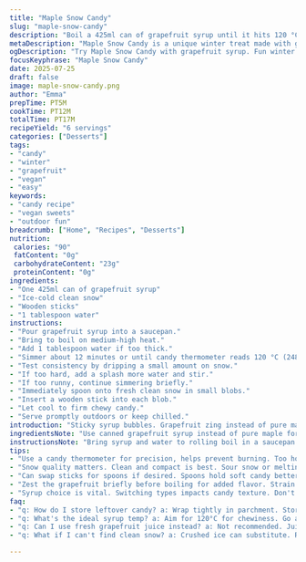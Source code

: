 ```yaml
---
title: "Maple Snow Candy"
slug: "maple-snow-candy"
description: "Boil a 425ml can of grapefruit syrup until it hits 120 °C (248 °F). Pour small dollops on clean snow. Freeze pops of sugary, chewy goodness on wooden sticks. Adjust water if too hard. Cook longer if runny. Vegan, gluten-, and nut-free. Simple sweet treat from cold weather and syrup. Uses grapefruit. Quick cold candy."
metaDescription: "Maple Snow Candy is a unique winter treat made with grapefruit syrup, snow, and wooden sticks for a chewy sweet experience."
ogDescription: "Try Maple Snow Candy with grapefruit syrup. Fun winter treat that combines cold snow with sweet chewy candy. Perfect for outdoor fun."
focusKeyphrase: "Maple Snow Candy"
date: 2025-07-25
draft: false
image: maple-snow-candy.png
author: "Emma"
prepTime: PT5M
cookTime: PT12M
totalTime: PT17M
recipeYield: "6 servings"
categories: ["Desserts"]
tags:
- "candy"
- "winter"
- "grapefruit"
- "vegan"
- "easy"
keywords:
- "candy recipe"
- "vegan sweets"
- "outdoor fun"
breadcrumb: ["Home", "Recipes", "Desserts"]
nutrition: 
 calories: "90"
 fatContent: "0g"
 carbohydrateContent: "23g"
 proteinContent: "0g"
ingredients:
- "One 425ml can of grapefruit syrup"
- "Ice-cold clean snow"
- "Wooden sticks"
- "1 tablespoon water"
instructions:
- "Pour grapefruit syrup into a saucepan."
- "Bring to boil on medium-high heat."
- "Add 1 tablespoon water if too thick."
- "Simmer about 12 minutes or until candy thermometer reads 120 °C (248 °F)."
- "Test consistency by dripping a small amount on snow."
- "If too hard, add a splash more water and stir."
- "If too runny, continue simmering briefly."
- "Immediately spoon onto fresh clean snow in small blobs."
- "Insert a wooden stick into each blob."
- "Let cool to firm chewy candy."
- "Serve promptly outdoors or keep chilled."
introduction: "Sticky syrup bubbles. Grapefruit zing instead of pure maple. Not the usual. Boil until thick, then crack it down on snow. Chewy, cold candy surprise. Summer fruit meets winter frost. No nuts. No dairy. Vegan win. Wooden sticks ready. Sweet bites that snap and stick on fingertips. All in fifteen. Forget fancy. Just heat, mix, drop. Quick test on snow for balance. Play with syrup thickness or cooking time. Texture is king here. Soft, chewy, not rock solid. Cold air helps. Wind a bit of twist in citrus tang. Simple fun for frosty days or kids naming colors in snow. Sticky fingers, happy smiles. Candy thermometer guides the way, but trust your eyes too. Hot syrup so thick you can barely hold the spoon. Then cold snow freezes it fast. Grip the stick, pull sweet gooey strands. Tradition with a twist; grapefruit puree instead of plain maple syrup. Makes candy less sweet, with a spark. Easy tweak, classic effect. Summer meets winter, citrus meets snow."
ingredientsNote: "Use canned grapefruit syrup instead of pure maple for a citrus edge. The syrup should be about 425ml, roughly a standard can size. Adding a splash of water smooths out the syrup, especially if too thick at the start. Clean fresh snow is essential — contaminants can ruin candy flavor and texture. Wooden sticks are best for handheld servings, but popsicle sticks or slender spoons work if you prefer. Sugar content drives texture, so don't substitute syrup easily with anything less viscous or less sugary. Keep thermometer handy to avoid burning or undercooking. Weather affects snow texture. Use compact snow for best candy pick-up. Can substitute fresh crushed ice but results vary. For more flavor pop, zest the syrup briefly before boiling, but strain out bits. This recipe avoids nuts, gluten, dairy, and eggs, perfect for sensitive diets, vegan or not."
instructionsNote: "Bring syrup and water to rolling boil in a saucepan. Stir gently but constantly to avoid scorching on bottom. Use candy thermometer to track temperature closely. Stop heating when 120°C is reached for firm chewy candy. If thermometer spikes above 125°C, candy becomes brittle and hard. If too soft, simmer a few extra minutes and retest. Remove from heat as soon as target temp hits. Spoon little dollops quickly onto clean snow before syrup cools and thickens. Work swiftly; syrup thickens and hardens fast on contact with snow and cold air. Insert sticks immediately while candy is still warm and soft. Let cool completely before picking candy off snow to avoid breaking. Very cold conditions aid rapid cooling and texture. If snow is melting or slushy, candy won't form correctly."
tips:
- "Use a candy thermometer for precision, helps prevent burning. Too hot, candy hardens, too cool, it’s runny. Keep it between 120°C and 125°C. Consistency testing on snow crucial. Always have ice-cold clean snow ready. Thick syrup needs water to adjust texture. Don't skip that step. Wooden sticks ensure easy handling. Choose sturdy ones, not flimsy."
- "Snow quality matters. Clean and compact is best. Sour snow or melting slush won't freeze candy right. Test small dollops on snow until perfect. Once syrup hits target temp, work quickly. Pour immediately on snow, then insert sticks. Cold air helps firm up faster. If syrup thickens too fast, keep water nearby."
- "Can swap sticks for spoons if desired. Spoons hold soft candy better when not using sticks, but texture changes slightly. Experiment with consistency based on personal preference. If it hardens overly fast on contact, adjust syrup thickness with more water. Watch temp closely; too high, it's brittle."
- "Zest the grapefruit briefly before boiling for added flavor. Strain zest out before spooning on snow. Easy way to amplify taste without altering the core method. This also prevents bitterness. For those who like tangy, it's a great twist. Try with other fruit syrups too. Use creativity."
- "Syrup choice is vital. Switching types impacts candy texture. Don't replace grapefruit with low-sugar options, results vary. Original recipe is thick and sugary. Always prefer high viscosity syrups for best results. Adjust water based on syrup thickness. This recipe is allergen-friendly, keep that in mind."
faq:
- "q: How do I store leftover candy? a: Wrap tightly in parchment. Store in a cool place. Warm temps make it melt. Can keep refrigerated too. Avoid direct sunlight. Hard candy when thawed, not right texture. Best eaten quickly. Sticky treats form easily, but melt during heat."
- "q: What's the ideal syrup temp? a: Aim for 120°C for chewiness. Go above this, it hardens too fast. Below that? Candy is runny, messy. Watch carefully. If runs, a few more mins simmering can help. But not too long, overcooking changes things."
- "q: Can I use fresh grapefruit juice instead? a: Not recommended. Juice lacks thickness. Stick with the syrup for correct texture. Fresh flavors change candy taste. Wouldn't be same. Stick to structural components of syrup. Otherwise, result won’t be expected chewy candy."
- "q: What if I can't find clean snow? a: Crushed ice can substitute. Results vary, won’t be same. Ice might dilute flavor. Keep texture in mind. Use best quality available. But if snow is an option, always choose that over ice."

---
```

